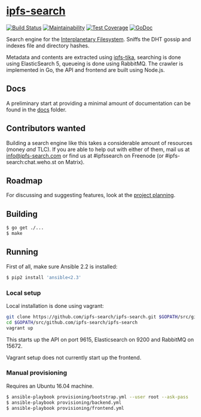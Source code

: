 # [ipfs-search](http://ipfs-search.com)
[![Build Status](https://travis-ci.org/ipfs-search/ipfs-search.svg?branch=travis)](https://travis-ci.org/ipfs-search/ipfs-search)
[![Maintainability](https://api.codeclimate.com/v1/badges/1c25261992991d72137c/maintainability)](https://codeclimate.com/github/ipfs-search/ipfs-search/maintainability)
[![Test Coverage](https://api.codeclimate.com/v1/badges/1c25261992991d72137c/test_coverage)](https://codeclimate.com/github/ipfs-search/ipfs-search/test_coverage)
[![GoDoc](https://godoc.org/github.com/ipfs-search/ipfs-search?status.svg)](https://godoc.org/github.com/ipfs-search/ipfs-search)

Search engine for the [Interplanetary Filesystem](https://ipfs.io). Sniffs the DHT gossip and indexes file and directory hashes.

Metadata and contents are extracted using [ipfs-tika](https://github.com/dokterbob/ipfs-tika), searching is done using ElasticSearch 5, queueing is done using RabbitMQ. The crawler is implemented in Go, the API and frontend are built using Node.js.

## Docs
A preliminary start at providing a minimal amount of documentation can be found in the [docs](docs/) folder.

## Contributors wanted
Building a search engine like this takes a considerable amount of resources (money _and_ TLC).
If you are able to help out with either of them, mail us at info@ipfs-search.com or find us at #ipfssearch on Freenode (or #ipfs-search:chat.weho.st on Matrix).

## Roadmap
For discussing and suggesting features, look at the [project planning](https://github.com/ipfs-search/ipfs-search/projects).

## Building
```bash
$ go get ./...
$ make
```

## Running
First of all, make sure Ansible 2.2 is installed:

```bash
$ pip2 install 'ansible<2.3'
```

### Local setup
Local installation is done using vagrant:

```bash
git clone https://github.com/ipfs-search/ipfs-search.git $GOPATH/src/github.com/ipfs-search/ipfs-search
cd $GOPATH/src/github.com/ipfs-search/ipfs-search
vagrant up
```

This starts up the API on port 9615, Elasticsearch on 9200 and RabbitMQ on 15672.

Vagrant setup does not currently start up the frontend.

### Manual provisioning
Requires an Ubuntu 16.04 machine.

```bash
$ ansible-playbook provisioning/bootstrap.yml --user root --ask-pass
$ ansible-playbook provisioning/backend.yml
$ ansible-playbook provisioning/frontend.yml
```
